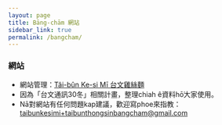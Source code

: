 ```yaml
---
layout: page
title: Bāng-chām 網站
sidebar_link: true
permalink: /bangcham/
---
```


### 網站

* 網站管理：[Tâi-bûn Ke-si Mī 台文雞絲麵](https://linktr.ee/taibunkesimi)
* 因為「台文通訊30冬」相關計畫，整理chiah ê資料hō͘大家使用。
* Nā對網站有任何問題kap建議，歡迎寫phoe來指教：[taibunkesimi+taibunthongsinbangcham@gmail.com](mailto:taibunkesimi+taibunthongsinbangcham@gmail.com)
